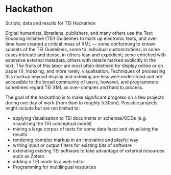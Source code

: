 Hackathon
=========

Scripts, data and results for TEI Hackathon

Digital humanists, librarians, publishers, and many others use the Text Encoding Initiative (TEI) Guidelines to mark up electronic texts, and over time have created a critical mass of XML — some conforming to known subsets of the TEI Guidelines, some to individual customizations; in some cases intricate and dense, in others lean and expedient; some enriched with extensive external metadata, others with details marked explicitly in the text. The fruits of this labor are most often destined for display online or on paper (!), indexing, and more rarely, visualisation. Techniques of processing this markup beyond display and indexing are less well-understood and not accessible to the broad community of users, however, and programmers sometimes regard TEI XML as over-complex and hard to process.

The goal of the hackathon is to make significant progress on a few projects during one day of work (from 9am to roughly 5.30pm).
Possible projects might include but are not limited to:
 * applying visualisation to TEI documents or schemas/ODDs (e.g. visualizing the TEI conceptual model)
 * mining a large corpus of texts for some data facet and visualising the results
 * rendering complex markup in an innovative and playful way
 * writing input or output filters for existing bits of software
 * extending existing TEI software to take advantage of external resources such as Zotero
 * adding a TEI mode to a web editor
 * Programming for multilingual resources

